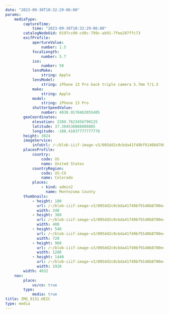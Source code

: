 ```yaml
---
date: "2023-09-30T10:32:29-06:00"
params:
    mediaType:
        captureTime:
            time: "2023-09-30T10:32:29-06:00"
        catalogNodeUid: 0197cc00-cd9c-799c-ab91-7fee207ffc73
        exifProfile:
            apertureValue:
                number: 1.5
            focalLength:
                number: 5.7
            iso:
                number: 50
            lensMake:
                string: Apple
            lensModel:
                string: iPhone 13 Pro back triple camera 5.7mm f/1.5
            make:
                string: Apple
            model:
                string: iPhone 13 Pro
            shutterSpeedValue:
                number: 4830.9178463055405
        geoCoordinates:
            elevation: 2389.7623456790125
            latitude: 37.304538888888885
            longitude: -108.41037777777778
        height: 3024
        imageService:
            infoUrl: /~/blob-iiif-image-v3/005dd2c0cbda41f49bf9140b8700e4777b9d16c08922419741724b1ed54afbac/info.json
        placesProfile:
            country:
                code: US
                name: United States
            countryRegion:
                code: US-CO
                name: Colorado
            places:
                - kind: admin2
                  name: Montezuma County
        thumbnails:
            - height: 180
              url: /~/blob-iiif-image-v3/005dd2c0cbda41f49bf9140b8700e4777b9d16c08922419741724b1ed54afbac/full/240%2C180/0/default.jpg
              width: 240
            - height: 360
              url: /~/blob-iiif-image-v3/005dd2c0cbda41f49bf9140b8700e4777b9d16c08922419741724b1ed54afbac/full/480%2C360/0/default.jpg
              width: 480
            - height: 540
              url: /~/blob-iiif-image-v3/005dd2c0cbda41f49bf9140b8700e4777b9d16c08922419741724b1ed54afbac/full/720%2C540/0/default.jpg
              width: 720
            - height: 960
              url: /~/blob-iiif-image-v3/005dd2c0cbda41f49bf9140b8700e4777b9d16c08922419741724b1ed54afbac/full/1280%2C960/0/default.jpg
              width: 1280
            - height: 1440
              url: /~/blob-iiif-image-v3/005dd2c0cbda41f49bf9140b8700e4777b9d16c08922419741724b1ed54afbac/full/1920%2C1440/0/default.jpg
              width: 1920
        width: 4032
    nav:
        place:
            us/co: true
        type:
            media: true
title: IMG_9131.HEIC
type: media
---
```


